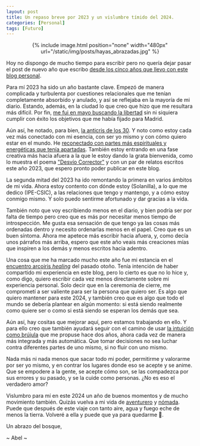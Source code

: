 ```yaml
---
layout: post
title: Un repaso breve por 2023 y un vislumbre tímido del 2024.
categories: [Personal]
tags: [Futuro]
---
```


<center>
{% include image.html position="none" width="480px" url="/static/img/posts/hayas_abrazadas.jpg" %}
</center>

Hoy no dispongo de mucho tiempo para escribir pero no quería dejar pasar el post de nuevo año que escribo [desde los cinco años que llevo con este blog personal](/old-and-new-years.html).

Para mí 2023 ha sido un año bastante clave. Empezó de manera complicada y turbulenta por cuestiones relacionales que me tenían completamente absorbido y anulado, y así se reflejaba en la mayoría de mi diario. Estando, además, en la ciudad lo que creo que hizo que me resultara más difícil. Por fin, [me fui en mayo buscando la libertad](/que_es_la_libertad.html) sin ni siquiera cumplir con éxito los objetivos que me había fijado para Madrid.

Aún así, he notado, para bien, [la anticris de los 30](/anticrisis-30.html). Y noto como estoy cada vez más conectado con mi esencia, con ser yo mismo y con cómo quiero estar en el mundo. He [reconectado con partes más espirituales y energéticas que tenía apartadas](/desconectades.html). También estoy entrando en una fase creativa más hacia afuera a la que le estoy dando la grata bienvenida, como lo muestra el poema ["Desvío Corrector"](/desvio_corrector.html) y con un par de relatos escritos este año 2023, que espero pronto poder publicar en este blog.

La segunda mitad del 2023 ha ido remontando la primera en varios ámbitos de mi vida. Ahora estoy contento con dónde estoy (Solanilla), a lo que me dedico (IPE-CSIC), a las relaciones que tengo y mantengo, y a cómo estoy conmigo mismo. Y solo puedo sentirme afortunado y dar gracias a la vida.

También noto que voy escribiendo menos en el diario, y bien podría ser por falta de tiempo pero creo que es más por necesitar menos tiempo de introspección. Me gusta esa sensación de que tengo ya las cosas más ordenadas dentro y necesito ordenarlas menos en el papel. Creo que es un buen síntoma. Ahora me apetece más escribir hacia afuera, y, como decía unos párrafos más arriba, espero que este año veais más creaciones mías que inspiren a los demás y menos escritos hacia adentro.

Una cosa que me ha marcado mucho este año fue mi estancia en el [encuentro arcoiris _healing_](https://es.wikipedia.org/wiki/Encuentros_Arco%C3%ADris) del pasado otoño. Tenía intención de haber compartido mi experiencia en este blog, pero lo cierto es que no lo hice y, como digo, quiero escribir cada vez menos directamente sobre mi experiencia personal. Solo decir que en la ceremonia de cierre, me comprometí a ser valiente para ser la persona que quiero ser. Es algo que quiero mantener para este 2024, y también creo que es algo que todo el mundo se debería plantear en algún momento: si está siendo realmente como quiere ser o como si está siendo se esperan los demás que sea.

Aún así, hay cositas que mejorar aquí, pero estamos trabajando en ello. Y para ello creo que también ayudará seguir con el camino de usar [la intuición como brújula](/seguir-tu-intuicion.html) que me propuse hace dos años, ahora cada vez de manera más integrada y más automática. Que tomar decisiones no sea luchar contra diferentes partes de uno mismo, si no fluir con uno mismo.

Nada más ni nada menos que sacar todo mi poder, permitirme y valorarme por ser yo mismo, y en contrar los lugares donde eso se acepte y se anime. Que se empodere a la gente, se acepte cómo son, se las compadezca por sus errores y su pasado, y se la cuide como personas. ¿No es eso el verdadero amor?

Vislumbro para mí en este 2024 un año de buenos momentos y de mucho movimiento también. Quizás vuelva a mi vida de [aventurero](/scandinavia-baltics-trip.html) y [nómada](/nomada-emocional.html). Puede que después de este viaje con tanto aire, agua y fuego eche de menos la tierra. Volveré a ella y puede que ya para quedarme 🏡.

Un abrazo del bosque,

~ Abel ~

